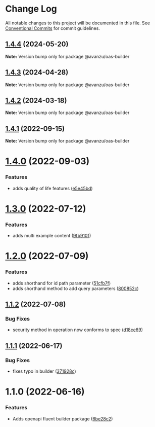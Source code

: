 # Change Log

All notable changes to this project will be documented in this file.
See [Conventional Commits](https://conventionalcommits.org) for commit guidelines.

## [1.4.4](https://github.com/avanzu/node-packages/compare/@avanzu/oas-builder@1.4.3...@avanzu/oas-builder@1.4.4) (2024-05-20)

**Note:** Version bump only for package @avanzu/oas-builder





## [1.4.3](https://github.com/avanzu/node-packages/compare/@avanzu/oas-builder@1.4.2...@avanzu/oas-builder@1.4.3) (2024-04-28)

**Note:** Version bump only for package @avanzu/oas-builder

## [1.4.2](https://github.com/avanzu/node-packages/compare/@avanzu/oas-builder@1.4.1...@avanzu/oas-builder@1.4.2) (2024-03-18)

**Note:** Version bump only for package @avanzu/oas-builder

## [1.4.1](https://github.com/avanzu/node-packages/compare/@avanzu/oas-builder@1.4.0...@avanzu/oas-builder@1.4.1) (2022-09-15)

**Note:** Version bump only for package @avanzu/oas-builder

# [1.4.0](https://github.com/avanzu/node-packages/compare/@avanzu/oas-builder@1.3.0...@avanzu/oas-builder@1.4.0) (2022-09-03)

### Features

-   adds quality of life features ([e5e45bd](https://github.com/avanzu/node-packages/commit/e5e45bd0f202968851f851c19b3ff58c4842e5ad))

# [1.3.0](https://github.com/avanzu/node-packages/compare/@avanzu/oas-builder@1.2.0...@avanzu/oas-builder@1.3.0) (2022-07-12)

### Features

-   adds multi example content ([9fb9101](https://github.com/avanzu/node-packages/commit/9fb91019054f7333f029e8667345e8c4fde5bc0e))

# [1.2.0](https://github.com/avanzu/node-packages/compare/@avanzu/oas-builder@1.1.2...@avanzu/oas-builder@1.2.0) (2022-07-09)

### Features

-   adds shorthand for id path parameter ([51cfb7f](https://github.com/avanzu/node-packages/commit/51cfb7f0e804799666344cc7b2b34dac0ca01760))
-   adds shorthand method to add query parameters ([800852c](https://github.com/avanzu/node-packages/commit/800852c0387780c3d09c4780fa907aa6ed289c0d))

## [1.1.2](https://github.com/avanzu/node-packages/compare/@avanzu/oas-builder@1.1.1...@avanzu/oas-builder@1.1.2) (2022-07-08)

### Bug Fixes

-   security method in operation now conforms to spec ([d18ce69](https://github.com/avanzu/node-packages/commit/d18ce696f081f89d1d9592a89247f90629f46ed9))

## [1.1.1](https://github.com/avanzu/node-packages/compare/@avanzu/oas-builder@1.1.0...@avanzu/oas-builder@1.1.1) (2022-06-17)

### Bug Fixes

-   fixes typo in builder ([371928c](https://github.com/avanzu/node-packages/commit/371928c2d7d7ed9909302391430ddb5167999b9a))

# 1.1.0 (2022-06-16)

### Features

-   Adds openapi fluent builder package ([6be28c2](https://github.com/avanzu/node-packages/commit/6be28c26c5dc471130df72d7a381ba3960adbb15))
